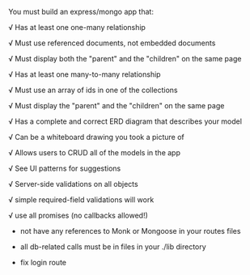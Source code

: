 You must build an express/mongo app that:

√ Has at least one one-many relationship

√ Must use referenced documents, not embedded documents

√ Must display both the "parent" and the "children" on the same page

√ Has at least one many-to-many relationship

√ Must use an array of ids in one of the collections

√ Must display the "parent" and the "children" on the same page

√ Has a complete and correct ERD diagram that describes your model

√ Can be a whiteboard drawing you took a picture of

√ Allows users to CRUD all of the models in the app

√ See UI patterns for suggestions

√ Server-side validations on all objects

√ simple required-field validations will work

√ use all promises (no callbacks allowed!)

- not have any references to Monk or Mongoose in your routes files

- all db-related calls must be in files in your ./lib directory
- fix login route
